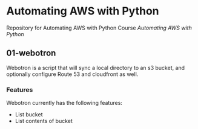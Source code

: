 # Automating AWS with Python

Repository for Automating AWS with Python Course *Automating
AWS with Python*

## 01-webotron

Webotron is a script that will sync a local directory to an s3 bucket, and
optionally configure Route 53 and cloudfront as well.

### Features

Webotron currently has the following features:

- List bucket
- List contents of bucket
